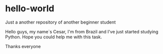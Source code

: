# hello-world
Just a another repository of another beginner student

Hello guys, my name`s Cesar, I'm from Brazil and I've just started studying Python. Hope you could help me with this task.

Thanks everyone
